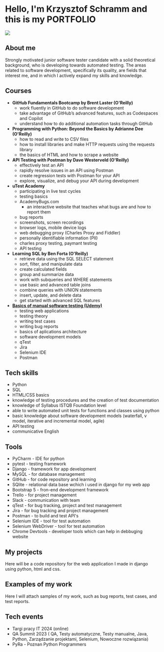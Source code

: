 # Hello, I'm Krzysztof Schramm and this is my PORTFOLIO
<a href="https://www.linkedin.com/in/krzysztof-s-6b6a97288/"><img src="https://img.shields.io/badge/LinkedIn-0077B5?style=for-the-badge&logo=linkedin&logoColor=white" /></a>
 
## About me
Strongly motivated junior software tester candidate with a solid theoretical background, who is developing towards automated testing. The areas related to software development, specifically its quality, are fields that interest me, and in which I actively expand my skills and knowledge.

## Courses
- <b>GitHub Fundamentals Bootcamp by Brent Laster (O'Reilly)</b>
  - work fluently in GitHub to do software development
  - take advantage of GitHub’s advanced features, such as Codespaces and Copilot
  - understand how to do additional automation tasks through GitHub
- <b>Programming with Python: Beyond the Basics by Adrianne Dee (O'Reilly)</b>
  - how to read and write to CSV files
  - how to install libraries and make HTTP requests using the requests library
  - the basics of HTML and how to scrape a website
- <b>API Testing with Postman by Dave Westerveld (O'Reilly)</b>
  - effectively test an API 
  - rapidly resolve issues in an API using Postman
  - create regression tests with Postman for your API 
  - explore, visualize, and debug your API during development
- <b>uTest Academy</b>
   - participating in live test cycles
   - testing basics
   - AcademyBugs.com
     - an interactive website that teaches what bugs are and how to report them
   - bug reports
   - screenshots, screen recordings
   - browser logs, mobile device logs
   - web debugging proxy (Charles Proxy and Fiddler)
   - personally identifiable information (PII)
   - charles proxy testing, paymant testing
   - API testing
- <b>Learning SQL by Ben Forta (O'Reilly)</b>
   - retrieve data using the SQL SELECT statement
   - sort, filter, and manipulate data
   - create calculated fields
   - group and summarize data
   - work with subqueries and WHERE statements
   - use basic and advanced table joins
   - combine queries with UNION statements
   - insert, update, and delete data
   - get started with advanced SQL features
- <b><a href="https://www.udemy.com/certificate/UC-267f330e-ba96-461b-a85c-0eebfd4fa643/">Basics of manual software testing (Udemy)</a></b>
   - testing web applications
   - testing theory
   - writing test cases
   - writing bug reports
   - basics of aplications architecture
   - software development models
   - qTest
   - Jira
   - Selenium IDE
   - Postman
## Tech skills
- Python
- SQL
- HTML/CSS basics
- knowledge of testing procedures and the creation of test documentation
- knowledge of Syllabus ISTQB Foundation level
- able to write automated unit tests for functions and classes using python
- basic knowledge about software development models (waterfall, v model, iterative and incremental model, agile)
- API testing
- communicative English
## Tools 
- PyCharm - IDE for python
- pytest - testing framework
- Django - framework for app development
- MySQL - for database management
- GitHub - for code repository and learning
- SQlite - relational data base wchich i used in django for my web app
- Bootstrap 5 - fron-end development framework
- Trello - for project management
- Slack - communication with team
- qTest - for bug tracking, project and test management
- Jira - for bug tracking and project management
- Postman - to build and test API's
- Selenium IDE - tool for test automation
- Selenium WebDriver - tool for test automation
- Chrome Devtools - developer tools which can help in debbuging website
## My projects
Here will be a code repository for the web application I made in django using python, html and css.
## Examples of my work
Here I will attach samples of my work, such as bug reports, test cases, and test reports.
## Tech events
- Targi pracy IT 2024 (online)
- QA Summit 2023 ( QA, Testy automatyczne, Testy manualne, Java, Python, Zarządzanie projektami, Selenium, Nowoczne rozwiązania)
- PyRa - Poznan Python Programmers
